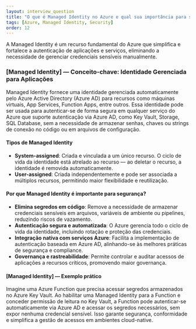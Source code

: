 ```yaml
---
layout: interview_question
title: "O que é Managed Identity no Azure e qual sua importância para segurança?"
tags: [Azure, Managed Identity, Security]
order: 12
---
```


A Managed Identity é um recurso fundamental do Azure que simplifica e fortalece a autenticação de aplicações e serviços, eliminando a necessidade de gerenciar credenciais sensíveis manualmente.

### [Managed Identity] — Conceito-chave: Identidade Gerenciada para Aplicações

Managed Identity fornece uma identidade gerenciada automaticamente pelo Azure Active Directory (Azure AD) para recursos como máquinas virtuais, App Services, Function Apps, entre outros. Essa identidade pode ser usada para autenticar-se de forma segura em qualquer serviço do Azure que suporte autenticação via Azure AD, como Key Vault, Storage, SQL Database, sem a necessidade de armazenar senhas, chaves ou strings de conexão no código ou em arquivos de configuração.

#### Tipos de Managed Identity

- **System-assigned**: Criada e vinculada a um único recurso. O ciclo de vida da identidade está atrelado ao recurso — ao deletar o recurso, a identidade é removida automaticamente.
- **User-assigned**: Criada independentemente e pode ser associada a múltiplos recursos, permitindo maior flexibilidade e reutilização.

#### Por que Managed Identity é importante para segurança?

- **Elimina segredos em código**: Remove a necessidade de armazenar credenciais sensíveis em arquivos, variáveis de ambiente ou pipelines, reduzindo riscos de vazamento.
- **Autenticação segura e automatizada**: O Azure gerencia todo o ciclo de vida da identidade, incluindo rotação e proteção das credenciais.
- **Integração nativa com serviços Azure**: Facilita a implementação de autenticação baseada em Azure AD, alinhando-se às melhores práticas de segurança e compliance.
- **Governança e rastreabilidade**: Permite controlar e auditar acessos de aplicações a recursos críticos, promovendo maior governança.

#### [Managed Identity] — Exemplo prático

Imagine uma Azure Function que precisa acessar segredos armazenados no Azure Key Vault. Ao habilitar uma Managed Identity para a Function e conceder permissão de leitura no Key Vault, a Function pode autenticar-se automaticamente via Azure AD e acessar os segredos necessários, sem expor nenhuma credencial sensível. Isso garante segurança, conformidade e simplifica a gestão de acessos em ambientes cloud-native.
